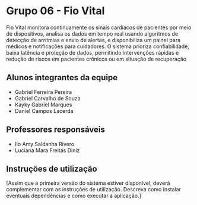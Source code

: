 # Grupo 06 - Fio Vital

Fio Vital monitora continuamente os sinais cardíacos de pacientes por meio de dispositivos, analisa os dados em tempo real usando algoritmos de detecção de arritmias e envio de alertas, e disponibiliza um painel para médicos e notificações para cuidadores. O sistema prioriza confiabilidade, baixa latência e proteção de dados, permitindo intervenções rápidas e redução de riscos em pacientes crônicos ou em situação de recuperação

## Alunos integrantes da equipe

* Gabriel Ferreira Pereira
* Gabriel Carvalho de Souza
* Kayky Gabriel Marques
* Daniel Campos Lacerda

## Professores responsáveis

* Ilo Amy Saldanha Rivero
* Luciana Mara Freitas Diniz

## Instruções de utilização

[Assim que a primeira versão do sistema estiver disponível, deverá complementar com as instruções de utilização. Descreva como instalar eventuais dependências e como executar a aplicação.]
